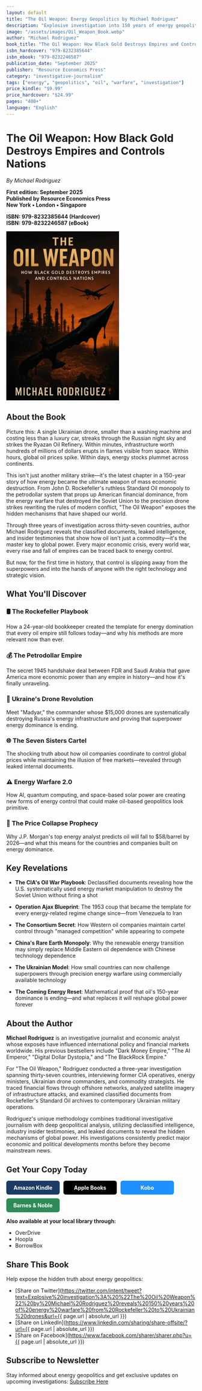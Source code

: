 ```yaml
---
layout: default
title: "The Oil Weapon: Energy Geopolitics by Michael Rodriguez"
description: "Explosive investigation into 150 years of energy geopolitics - from Rockefeller's empire to Ukrainian drones targeting Russian refineries."
image: "/assets/images/Oil_Weapon_Book.webp"
author: "Michael Rodriguez"
book_title: "The Oil Weapon: How Black Gold Destroys Empires and Controls Nations"
isbn_hardcover: "979-8232385644"
isbn_ebook: "979-8232246587"
publication_date: "September 2025"
publisher: "Resource Economics Press"
category: "investigative-journalism"
tags: ["energy", "geopolitics", "oil", "warfare", "investigation"]
price_kindle: "$9.99"
price_hardcover: "$24.99"
pages: "400+"
language: "English"
---
```


<link rel="preload" href="/assets/images/Oil_Weapon_Book.webp" as="image" fetchpriority="high">
<link rel="preconnect" href="https://fonts.googleapis.com" crossorigin>
<link rel="preconnect" href="https://www.amazon.com">

<style>
.book-btn{background:#1a3c65;color:#fff;padding:10px 16px;border-radius:6px;text-decoration:none;font-weight:700;display:inline-block;text-align:center;min-width:110px;border:0}.book-btn:hover{text-decoration:none;color:#fff;opacity:0.9}.book-btn-apple{background:#000}.book-btn-kobo{background:#1e90ff}.book-btn-smash{background:#ff6347}.book-btn-bn{background:#2e8b57}.book-buttons{display:flex;flex-wrap:wrap;gap:10px;margin-bottom:15px}@media (max-width:768px){.book-buttons{flex-direction:column}.book-btn{width:100%;margin-bottom:5px}}
</style>

# The Oil Weapon: How Black Gold Destroys Empires and Controls Nations

*By Michael Rodriguez*

**First edition: September 2025**  
**Published by Resource Economics Press**  
**New York • London • Singapore**

**ISBN: 979-8232385644 (Hardcover)**  
**ISBN: 979-8232246587 (eBook)**

<div class="book-cover-container">
<img src="/assets/images/Oil_Weapon_Book.webp" alt="The Oil Weapon book cover by Michael Rodriguez" width="300" height="450" loading="lazy" decoding="async" class="book-cover">
</div>

## About the Book

Picture this: A single Ukrainian drone, smaller than a washing machine and costing less than a luxury car, streaks through the Russian night sky and strikes the Ryazan Oil Refinery. Within minutes, infrastructure worth hundreds of millions of dollars erupts in flames visible from space. Within hours, global oil prices spike. Within days, energy stocks plummet across continents.

This isn't just another military strike—it's the latest chapter in a 150-year story of how energy became the ultimate weapon of mass economic destruction. From John D. Rockefeller's ruthless Standard Oil monopoly to the petrodollar system that props up American financial dominance, from the energy warfare that destroyed the Soviet Union to the precision drone strikes rewriting the rules of modern conflict, "The Oil Weapon" exposes the hidden mechanisms that have shaped our world.

Through three years of investigation across thirty-seven countries, author Michael Rodriguez reveals the classified documents, leaked intelligence, and insider testimonies that show how oil isn't just a commodity—it's the master key to global power. Every major economic crisis, every world war, every rise and fall of empires can be traced back to energy control.

But now, for the first time in history, that control is slipping away from the superpowers and into the hands of anyone with the right technology and strategic vision.

## What You'll Discover

### 🛢️ **The Rockefeller Playbook**
How a 24-year-old bookkeeper created the template for energy domination that every oil empire still follows today—and why his methods are more relevant now than ever.

### 💰 **The Petrodollar Empire** 
The secret 1945 handshake deal between FDR and Saudi Arabia that gave America more economic power than any empire in history—and how it's finally unraveling.

### 🎯 **Ukraine's Drone Revolution**
Meet "Madyar," the commander whose \$15,000 drones are systematically destroying Russia's energy infrastructure and proving that superpower energy dominance is ending.

### 🌐 **The Seven Sisters Cartel**
The shocking truth about how oil companies coordinate to control global prices while maintaining the illusion of free markets—revealed through leaked internal documents.

### ⚠️ **Energy Warfare 2.0**
How AI, quantum computing, and space-based solar power are creating new forms of energy control that could make oil-based geopolitics look primitive.

### 🔮 **The Price Collapse Prophecy**
Why J.P. Morgan's top energy analyst predicts oil will fall to \$58/barrel by 2026—and what this means for the countries and companies built on energy dominance.

## Key Revelations

- **The CIA's Oil War Playbook**: Declassified documents revealing how the U.S. systematically used energy market manipulation to destroy the Soviet Union without firing a shot

- **Operation Ajax Blueprint**: The 1953 coup that became the template for every energy-related regime change since—from Venezuela to Iran

- **The Consortium Secret**: How Western oil companies maintain cartel control through "managed competition" while appearing to compete

- **China's Rare Earth Monopoly**: Why the renewable energy transition may simply replace Middle Eastern oil dependence with Chinese technology dependence

- **The Ukrainian Model**: How small countries can now challenge superpowers through precision energy warfare using commercially available technology

- **The Coming Energy Reset**: Mathematical proof that oil's 150-year dominance is ending—and what replaces it will reshape global power forever

## About the Author

**Michael Rodriguez** is an investigative journalist and economic analyst whose exposés have influenced international policy and financial markets worldwide. His previous bestsellers include "Dark Money Empire," "The AI Emperor," "Digital Dollar Dystopia," and "The BlackRock Empire."

For "The Oil Weapon," Rodriguez conducted a three-year investigation spanning thirty-seven countries, interviewing former CIA operatives, energy ministers, Ukrainian drone commanders, and commodity strategists. He traced financial flows through offshore networks, analyzed satellite imagery of infrastructure attacks, and examined classified documents from Rockefeller's Standard Oil archives to contemporary Ukrainian military operations.

Rodriguez's unique methodology combines traditional investigative journalism with deep geopolitical analysis, utilizing declassified intelligence, industry insider testimonies, and leaked documents to reveal the hidden mechanisms of global power. His investigations consistently predict major economic and political developments months before they become mainstream news.

## Get Your Copy Today

<div class="book-buttons">
<a href="https://www.amazon.com/dp/B0FQRMZYS9" class="book-btn">Amazon Kindle</a>
<a href="https://books.apple.com/us/book/the-oil-weapon-how-black-gold-destroys-empires/id6752257073" class="book-btn book-btn-apple">Apple Books</a>
<a href="https://www.kobo.com/ww/en/ebook/the-oil-weapon-how-black-gold-destroys-empires-and-controls-nations?sId=b1f5a389-7994-4d97-860b-5f4d532d17de&ssId=Z1XwO22AgbFzWwy4x_pUR&cPos=1" class="book-btn book-btn-kobo">Kobo</a>
<a href="https://www.barnesandnoble.com/w/the-oil-weapon-michael-rodriguez/1148249978?ean=9798232385644" class="book-btn book-btn-bn">Barnes & Noble</a>
</div>

**Also available at your local library through:**
- OverDrive
- Hoopla  
- BorrowBox

## Share This Book

Help expose the hidden truth about energy geopolitics:

- [Share on Twitter](https://twitter.com/intent/tweet?text=Explosive%20investigation%3A%20%22The%20Oil%20Weapon%22%20by%20Michael%20Rodriguez%20reveals%20150%20years%20of%20energy%20warfare%20from%20Rockefeller%20to%20Ukrainian%20drones&url={{ page.url | absolute_url }})
- [Share on LinkedIn](https://www.linkedin.com/sharing/share-offsite/?url={{ page.url | absolute_url }})
- [Share on Facebook](https://www.facebook.com/sharer/sharer.php?u={{ page.url | absolute_url }})

## Subscribe to Newsletter

Stay informed about energy geopolitics and get exclusive updates on upcoming investigations: [Subscribe Here](mailto:subscribe@michael-rodriguez-books.com?subject=Newsletter%20Subscription&body=Please%20add%20me%20to%20the%20newsletter)

<script type="application/ld+json">
{
  "@context": "https://schema.org",
  "@graph": [
    {
      "@type": "Book",
      "@id": "{{ page.url | absolute_url }}#book",
      "name": "The Oil Weapon: How Black Gold Destroys Empires and Controls Nations",
      "author": {
        "@type": "Person",
        "name": "Michael Rodriguez",
        "@id": "{{ site.url }}/about#person"
      },
      "publisher": {
        "@type": "Organization",
        "name": "Resource Economics Press"
      },
      "datePublished": "2025-09-11",
      "isbn": ["979-8232385644", "979-8232246587"],
      "bookFormat": ["Hardcover", "EBook"],
      "numberOfPages": "400",
      "inLanguage": "en",
      "genre": ["Investigative Journalism", "Geopolitics", "Energy Economics"],
      "description": "Explosive investigation into 150 years of energy geopolitics - from Rockefeller's empire to Ukrainian drones targeting Russian refineries.",
      "image": "{{ '/assets/images/Oil_Weapon_Book.webp' | absolute_url }}",
      "url": "{{ page.url | absolute_url }}",
      "offers": [
        {
          "@type": "Offer",
          "price": "9.99",
          "priceCurrency": "USD",
          "availability": "https://schema.org/InStock",
          "url": "https://www.amazon.com/dp/B0FQRMZYS9"
        }
      ]
    },
    {
      "@type": "FAQPage",
      "@id": "{{ page.url | absolute_url }}#faq",
      "mainEntity": [
        {
          "@type": "Question",
          "name": "What makes this book different from other energy books?",
          "acceptedAnswer": {
            "@type": "Answer",
            "text": "The Oil Weapon combines 3 years of investigation across 37 countries with never-before-revealed classified documents and insider testimonies. It traces energy warfare from Rockefeller's 1860s monopoly to Ukrainian drones attacking Russian refineries in 2024, revealing the continuous thread of energy control that shapes global politics."
          }
        },
        {
          "@type": "Question", 
          "name": "Does this book explain current events like the Russia-Ukraine war?",
          "acceptedAnswer": {
            "@type": "Answer",
            "text": "Yes, the book extensively covers Ukrainian commander 'Madyar' and his systematic drone warfare against Russian energy infrastructure, explaining how small countries can now challenge superpowers through precision energy attacks using commercially available technology."
          }
        },
        {
          "@type": "Question",
          "name": "Is this book suitable for readers without economics background?",
          "acceptedAnswer": {
            "@type": "Answer",
            "text": "Absolutely. Rodriguez writes in an accessible, narrative style that explains complex energy geopolitics through real stories and characters. The book reads like a thriller while providing deep insights into how energy markets really work."
          }
        },
        {
          "@type": "Question",
          "name": "What predictions does the book make about energy's future?",
          "acceptedAnswer": {
            "@type": "Answer",
            "text": "The book features analysis from J.P. Morgan's top energy strategist predicting oil will fall to $58/barrel by 2026, potentially ending the era of oil-based geopolitics. It explores how AI, quantum computing, and renewable energy could reshape global power structures."
          }
        }
      ]
    }
  ]
}
</script>
